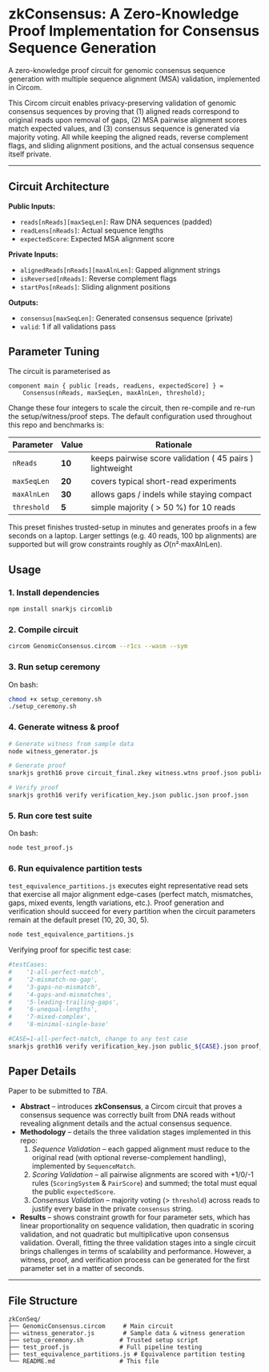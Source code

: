 # zkConsensus: A Zero-Knowledge Proof Implementation for Consensus Sequence Generation

A zero-knowledge proof circuit for genomic consensus sequence generation with multiple sequence alignment (MSA) validation, implemented in Circom.

This Circom circuit enables privacy-preserving validation of genomic consensus sequences by proving that (1) aligned reads correspond to original reads upon removal of gaps, (2) MSA pairwise alignment scores match expected values, and (3) consensus sequence is generated via majority voting. All while keeping the aligned reads, reverse complement flags, and sliding alignment positions, and the actual consensus sequence itself private.

---

## Circuit Architecture

**Public Inputs:**
- `reads[nReads][maxSeqLen]`: Raw DNA sequences (padded)
- `readLens[nReads]`: Actual sequence lengths
- `expectedScore`: Expected MSA alignment score

**Private Inputs:**
- `alignedReads[nReads][maxAlnLen]`: Gapped alignment strings
- `isReversed[nReads]`: Reverse complement flags
- `startPos[nReads]`: Sliding alignment positions

**Outputs:**
- `consensus[maxSeqLen]`: Generated consensus sequence (private)
- `valid`: 1 if all validations pass


## Parameter Tuning

The circuit is parameterised as

```circom
component main { public [reads, readLens, expectedScore] } =
    Consensus(nReads, maxSeqLen, maxAlnLen, threshold);
```

Change these four integers to scale the circuit, then re-compile and re-run the setup/witness/proof steps.  The default configuration used throughout this repo and benchmarks is:

| Parameter | Value | Rationale |
|-----------|-------|-----------|
| `nReads` | **10** | keeps pairwise score validation ( 45 pairs ) lightweight |
| `maxSeqLen` | **20** | covers typical short-read experiments |
| `maxAlnLen` | **30** | allows gaps / indels while staying compact |
| `threshold` | **5** | simple majority ( > 50 %) for 10 reads |

This preset finishes trusted-setup in minutes and generates proofs in a few seconds on a laptop.  Larger settings (e.g. 40 reads, 100 bp alignments) are supported but will grow constraints roughly as 𝑂(n²·maxAlnLen).

## Usage

### 1. Install dependencies
```bash
npm install snarkjs circomlib
```

### 2. Compile circuit 
```bash
circom GenomicConsensus.circom --r1cs --wasm --sym
```

### 3. Run setup ceremony
On bash:
```bash
chmod +x setup_ceremony.sh
./setup_ceremony.sh
```

### 4. Generate witness & proof
```bash
# Generate witness from sample data
node witness_generator.js

# Generate proof
snarkjs groth16 prove circuit_final.zkey witness.wtns proof.json public.json

# Verify proof
snarkjs groth16 verify verification_key.json public.json proof.json
```

### 5. Run core test suite
On bash:
```bash
node test_proof.js
```

### 6. Run equivalence partition tests
`test_equivalence_partitions.js` executes eight representative read sets that exercise all major alignment edge-cases (perfect match, mismatches, gaps, mixed events, length variations, etc.).  Proof generation and verification should succeed for every partition when the circuit parameters remain at the default
preset (10, 20, 30, 5).

```bash
node test_equivalence_partitions.js
```

Verifying proof for specific test case:
```bash
#testCases:
#    '1-all-perfect-match',
#    '2-mismatch-no-gap',
#    '3-gaps-no-mismatch',
#    '4-gaps-and-mismatches',
#    '5-leading-trailing-gaps',
#    '6-unequal-lengths',
#    '7-mixed-complex',
#    '8-minimal-single-base'

#CASE=1-all-perfect-match, change to any test case
snarkjs groth16 verify verification_key.json public_${CASE}.json proof_${CASE}.json
```
## Paper Details  
Paper to be submitted to *TBA*.

* **Abstract** – introduces **zkConsensus**, a Circom circuit that proves a consensus sequence was correctly built from DNA reads without revealing alignment details and the actual consensus sequence.
* **Methodology** – details the three validation stages implemented in this repo:
  1. *Sequence Validation* – each gapped alignment must reduce to the original read (with optional reverse-complement handling), implemented by `SequenceMatch`.
  2. *Scoring Validation* – all  pairwise alignments are scored with +1/0/-1 rules (`ScoringSystem` & `PairScore`) and summed; the total must equal the public `expectedScore`.
  3. *Consensus Validation* – majority voting (> `threshold`) across reads to justify every base in the private `consensus` string.
* **Results** – shows constraint growth for four parameter sets, which has linear proportionality on sequence validation, then quadratic in scoring validation, and not quadratic but multiplicative upon consensus validation. Overall, fitting the three validation stages into a single circuit brings challenges in terms of scalability and performance. However, a witness, proof, and verification process can be generated for the first parameter set in a matter of seconds.
---

## File Structure

```
zkConSeq/
├── GenomicConsensus.circom     # Main circuit
├── witness_generator.js        # Sample data & witness generation
├── setup_ceremony.sh          # Trusted setup script
├── test_proof.js              # Full pipeline testing
├── test_equivalence_partitions.js # Equivalence partition testing
└── README.md                  # This file
```
